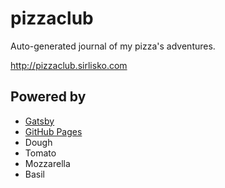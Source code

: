 # pizzaclub

Auto-generated journal of my pizza's adventures.

http://pizzaclub.sirlisko.com

## Powered by

- [Gatsby](https://www.gatsbyjs.org/)
- [GitHub Pages](https://pages.github.com/)
- Dough
- Tomato
- Mozzarella
- Basil
